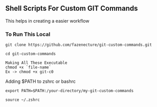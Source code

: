 ## Shell Scripts For Custom GIT Commands

This helps in creating a easier workflow

### To Run This Local

```
git clone https://github.com/fazenecture/git-custom-commands.git
```

```
cd git-custom-commands
```

```
Making All These Executable
chmod +x `file-name`
Ex -> chmod +x git-c0
```

Adding $PATH to zshrc or bashrc

```
export PATH=$PATH:/your-directory/my-git-custom-commands
```

```
source ~/.zshrc
```

